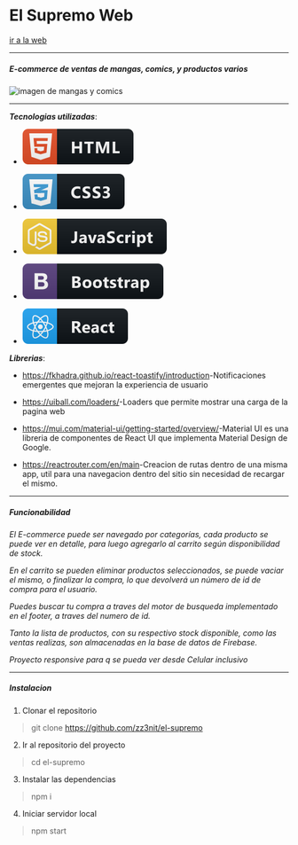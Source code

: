 # El Supremo Web

[ir a la web](https://app.netlify.com/sites/elsupremo/settings/general)

___

##### E-commerce de ventas de mangas, comics, y productos varios

![imagen de mangas y comics](https://webcomix.net/wp-content/uploads/2022/04/featured11.jpg)


___

**_Tecnologias utilizadas_**:

* ![icono HTML](https://raw.githubusercontent.com/MikeCodesDotNET/ColoredBadges/4a38660afb7be89a6032218589b4454a1285c7f8/svg/dev/languages/html.svg)

* ![icono Css](https://raw.githubusercontent.com/MikeCodesDotNET/ColoredBadges/4a38660afb7be89a6032218589b4454a1285c7f8/svg/dev/languages/css3.svg)

* ![icono Javascript](https://raw.githubusercontent.com/MikeCodesDotNET/ColoredBadges/4a38660afb7be89a6032218589b4454a1285c7f8/svg/dev/languages/js.svg)

* ![icono Bootstrap](https://raw.githubusercontent.com/MikeCodesDotNET/ColoredBadges/4a38660afb7be89a6032218589b4454a1285c7f8/svg/dev/frameworks/bootstrap.svg)

* ![icono React](https://raw.githubusercontent.com/MikeCodesDotNET/ColoredBadges/4a38660afb7be89a6032218589b4454a1285c7f8/svg/dev/frameworks/react.svg)

**_Librerias_**:

* <https://fkhadra.github.io/react-toastify/introduction>-Notificaciones emergentes que mejoran la experiencia de usuario

* <https://uiball.com/loaders/>-Loaders que permite mostrar una carga de la pagina web

* <https://mui.com/material-ui/getting-started/overview/>-Material UI es una libreria de componentes de React UI que implementa Material Design de Google.

* <https://reactrouter.com/en/main>-Creacion de rutas dentro de una misma app, util para una navegacion dentro del sitio sin necesidad de recargar el mismo.

___

##### Funcionabilidad

_El E-commerce puede ser navegado por categorías, cada producto se puede ver en detalle, para luego agregarlo al carrito según disponibilidad de stock._

_En el carrito se pueden eliminar productos seleccionados, se puede vaciar el mismo, o finalizar la compra, lo que devolverá un número de id de compra para el usuario._

_Puedes buscar tu compra a traves del motor de busqueda implementado en el footer,
a traves del numero de id._

_Tanto la lista de productos, con su respectivo stock disponible, como las ventas realizas, son almacenadas en la base de datos de Firebase._

_Proyecto responsive para q se pueda ver desde Celular inclusivo_

___

##### Instalacion 

1. Clonar el repositorio

> git clone https://github.com/zz3nit/el-supremo

2. Ir al repositorio del proyecto

> cd el-supremo

3. Instalar las dependencias

> npm i

4. Iniciar servidor local

> npm start





